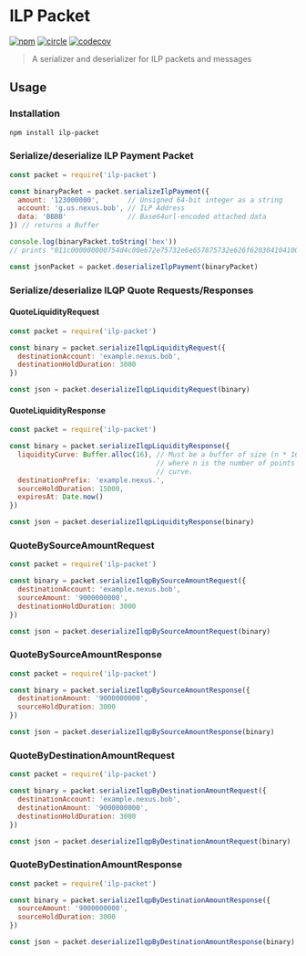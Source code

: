 # ILP Packet

[![npm][npm-image]][npm-url] [![circle][circle-image]][circle-url] [![codecov][codecov-image]][codecov-url]

[npm-image]: https://img.shields.io/npm/v/ilp-packet.svg?style=flat
[npm-url]: https://npmjs.org/package/ilp-packet
[circle-image]: https://circleci.com/gh/interledgerjs/ilp-packet.svg?style=shield
[circle-url]: https://circleci.com/gh/interledgerjs/ilp-packet
[codecov-image]: https://codecov.io/gh/interledgerjs/ilp-packet/branch/master/graph/badge.svg
[codecov-url]: https://codecov.io/gh/interledgerjs/ilp-packet

> A serializer and deserializer for ILP packets and messages

## Usage

### Installation

```sh
npm install ilp-packet
```

### Serialize/deserialize ILP Payment Packet

```js
const packet = require('ilp-packet')

const binaryPacket = packet.serializeIlpPayment({
  amount: '123000000',       // Unsigned 64-bit integer as a string
  account: 'g.us.nexus.bob', // ILP Address
  data: 'BBBB'               // Base64url-encoded attached data
}) // returns a Buffer

console.log(binaryPacket.toString('hex'))
// prints "011c000000000754d4c00e672e75732e6e657875732e626f620304104100"

const jsonPacket = packet.deserializeIlpPayment(binaryPacket)
```

### Serialize/deserialize ILQP Quote Requests/Responses

#### QuoteLiquidityRequest

```js
const packet = require('ilp-packet')

const binary = packet.serializeIlqpLiquidityRequest({
  destinationAccount: 'example.nexus.bob',
  destinationHoldDuration: 3000
})

const json = packet.deserializeIlqpLiquidityRequest(binary)
```

#### QuoteLiquidityResponse

```js
const packet = require('ilp-packet')

const binary = packet.serializeIlqpLiquidityResponse({
  liquidityCurve: Buffer.alloc(16), // Must be a buffer of size (n * 16) bytes
                                    // where n is the number of points in the
                                    // curve.
  destinationPrefix: 'example.nexus.',
  sourceHoldDuration: 15000,
  expiresAt: Date.now()
})

const json = packet.deserializeIlqpLiquidityResponse(binary)
```

### QuoteBySourceAmountRequest

```js
const packet = require('ilp-packet')

const binary = packet.serializeIlqpBySourceAmountRequest({
  destinationAccount: 'example.nexus.bob',
  sourceAmount: '9000000000',
  destinationHoldDuration: 3000
})

const json = packet.deserializeIlqpBySourceAmountRequest(binary)
```

### QuoteBySourceAmountResponse

```js
const packet = require('ilp-packet')

const binary = packet.serializeIlqpBySourceAmountResponse({
  destinationAmount: '9000000000',
  sourceHoldDuration: 3000
})

const json = packet.deserializeIlqpBySourceAmountResponse(binary)
```

### QuoteByDestinationAmountRequest

```js
const packet = require('ilp-packet')

const binary = packet.serializeIlqpByDestinationAmountRequest({
  destinationAccount: 'example.nexus.bob',
  destinationAmount: '9000000000',
  destinationHoldDuration: 3000
})

const json = packet.deserializeIlqpByDestinationAmountRequest(binary)
```

### QuoteByDestinationAmountResponse

```js
const packet = require('ilp-packet')

const binary = packet.serializeIlqpByDestinationAmountResponse({
  sourceAmount: '9000000000',
  sourceHoldDuration: 3000
})

const json = packet.deserializeIlqpByDestinationAmountResponse(binary)
```
